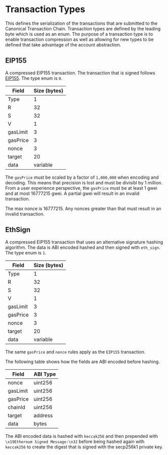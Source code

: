 # Transaction Types

This defines the serialization of the transactions that are submitted to the
Canonical Transaction Chain.
Transaction types are defined by the leading byte which is used as an enum. The
purpose of a transaction type is to enable transaction compression as well as
allowing for new types to be defined that take advantage of the account
abstraction.

## EIP155

A compressed EIP155 transaction. The transaction that is signed follows
[EIP155](https://github.com/ethereum/EIPs/blob/master/EIPS/eip-155.md). The type enum is `0`.

| Field     | Size (bytes) |
| --------- | ------------ |
| Type      | 1            |
| R         | 32           |
| S         | 32           |
| V         | 1            |
| gasLimit  | 3            |
| gasPrice  | 3            |
| nonce     | 3            |
| target    | 20           |
| data      | variable     |

The `gasPrice` must be scaled by a factor of `1,000,000` when encoding and
decoding. This means that precision is lost and must be divisibl by 1 million.
From a user experience perspective, the `gasPrice` must be at least 1 gwei and
at most 16777215 gwei. A partial gwei will result in an invalid transaction.

The max nonce is 16777215. Any nonces greater than that must result in an
invalid transaction.

## EthSign

A compressed EIP155 transaction that uses an alternative signature hashing
algorithm. The data is ABI encoded hashed and then signed with `eth_sign`.
The type enum is `1`.

| Field     | Size (bytes) |
| --------- | ------------ |
| Type      | 1            |
| R         | 32           |
| S         | 32           |
| V         | 1            |
| gasLimit  | 3            |
| gasPrice  | 3            |
| nonce     | 3            |
| target    | 20           |
| data      | variable     |


The same `gasPrice` and `nonce` rules apply as the `EIP155` transaction.

The following table shows how the fields are ABI encoded before hashing.

| Field     | ABI Type     |
| --------- | ------------ |
| nonce     | uint256      |
| gasLimit  | uint256      |
| gasPrice  | uint256      |
| chainId   | uint256      |
| target    | address      |
| data      | bytes        |

The ABI encoded data is hashed with `keccak256` and then prepended with
`\x19Ethereum Signed Message:\n32` before being hashed again with `keccak256`
to create the digest that is signed with the secp256k1 private key.
